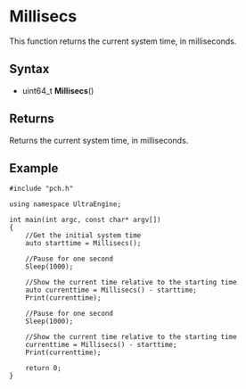 # Millisecs

This function returns the current system time, in milliseconds.

## Syntax

- uint64_t **Millisecs**()

## Returns

Returns the current system time, in milliseconds.

## Example

```c+
#include "pch.h"

using namespace UltraEngine;

int main(int argc, const char* argv[])
{
	//Get the initial system time
	auto starttime = Millisecs();

	//Pause for one second
	Sleep(1000);

	//Show the current time relative to the starting time
	auto currenttime = Millisecs() - starttime;
	Print(currenttime);

	//Pause for one second
	Sleep(1000);

	//Show the current time relative to the starting time
	currenttime = Millisecs() - starttime;
	Print(currenttime);

	return 0;
}
```
